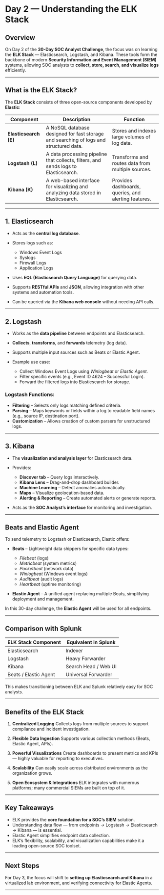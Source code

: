 # Day 2 — Understanding the ELK Stack

## Overview

On Day 2 of the **30-Day SOC Analyst Challenge**, the focus was on learning the **ELK Stack** — Elasticsearch, Logstash, and Kibana.
These tools form the backbone of modern **Security Information and Event Management (SIEM)** systems, allowing SOC analysts to **collect, store, search, and visualize logs** efficiently.

---

## What is the ELK Stack?

The **ELK Stack** consists of three open-source components developed by **Elastic**:

| Component             | Description                                                                           | Function                                             |
| --------------------- | ------------------------------------------------------------------------------------- | ---------------------------------------------------- |
| **Elasticsearch (E)** | A NoSQL database designed for fast storage and searching of logs and structured data. | Stores and indexes large volumes of log data.        |
| **Logstash (L)**      | A data processing pipeline that collects, filters, and sends logs to Elasticsearch.   | Transforms and routes data from multiple sources.    |
| **Kibana (K)**        | A web-based interface for visualizing and analyzing data stored in Elasticsearch.     | Provides dashboards, queries, and alerting features. |

---

## 1. Elasticsearch

* Acts as the **central log database**.
* Stores logs such as:

  * Windows Event Logs
  * Syslogs
  * Firewall Logs
  * Application Logs
* Uses **EQL (Elasticsearch Query Language)** for querying data.
* Supports **RESTful APIs** and **JSON**, allowing integration with other systems and automation tools.
* Can be queried via the **Kibana web console** without needing API calls.

---

## 2. Logstash

* Works as the **data pipeline** between endpoints and Elasticsearch.
* **Collects**, **transforms**, and **forwards** telemetry (log data).
* Supports multiple input sources such as Beats or Elastic Agent.
* Example use case:

  * Collect Windows Event Logs using *Winlogbeat* or *Elastic Agent*.
  * Filter specific events (e.g., Event ID 4624 – Successful Login).
  * Forward the filtered logs into Elasticsearch for storage.

### Logstash Functions:

* **Filtering** – Selects only logs matching defined criteria.
* **Parsing** – Maps keywords or fields within a log to readable field names (e.g., source IP, destination port).
* **Customization** – Allows creation of custom parsers for unstructured logs.

---

## 3. Kibana

* The **visualization and analysis layer** for Elasticsearch data.
* Provides:

  * **Discover tab** – Query logs interactively.
  * **Kibana Lens** – Drag-and-drop dashboard builder.
  * **Machine Learning** – Detect anomalies automatically.
  * **Maps** – Visualize geolocation-based data.
  * **Alerting & Reporting** – Create automated alerts or generate reports.
* Acts as the **SOC Analyst’s interface** for monitoring and investigation.

---

## Beats and Elastic Agent

To send telemetry to Logstash or Elasticsearch, Elastic offers:

* **Beats** – Lightweight data shippers for specific data types:

  * *Filebeat* (logs)
  * *Metricbeat* (system metrics)
  * *Packetbeat* (network data)
  * *Winlogbeat* (Windows event logs)
  * *Auditbeat* (audit logs)
  * *Heartbeat* (uptime monitoring)
* **Elastic Agent** – A unified agent replacing multiple Beats, simplifying deployment and management.

In this 30-day challenge, the **Elastic Agent** will be used for all endpoints.

---

## Comparison with Splunk

| ELK Stack Component   | Equivalent in Splunk |
| --------------------- | -------------------- |
| Elasticsearch         | Indexer              |
| Logstash              | Heavy Forwarder      |
| Kibana                | Search Head / Web UI |
| Beats / Elastic Agent | Universal Forwarder  |

This makes transitioning between ELK and Splunk relatively easy for SOC analysts.

---

## Benefits of the ELK Stack

1. **Centralized Logging**
   Collects logs from multiple sources to support compliance and incident investigation.

2. **Flexible Data Ingestion**
   Supports various collection methods (Beats, Elastic Agent, APIs).

3. **Powerful Visualizations**
   Create dashboards to present metrics and KPIs — highly valuable for reporting to executives.

4. **Scalability**
   Can easily scale across distributed environments as the organization grows.

5. **Open Ecosystem & Integrations**
   ELK integrates with numerous platforms; many commercial SIEMs are built on top of it.

---

## Key Takeaways

* ELK provides the **core foundation for a SOC’s SIEM** solution.
* Understanding data flow — from endpoints → Logstash → Elasticsearch → Kibana — is essential.
* Elastic Agent simplifies endpoint data collection.
* ELK’s flexibility, scalability, and visualization capabilities make it a leading open-source SOC toolset.

---

## Next Steps

For Day 3, the focus will shift to **setting up Elasticsearch and Kibana** in a virtualized lab environment, and verifying connectivity for Elastic Agents.

---
